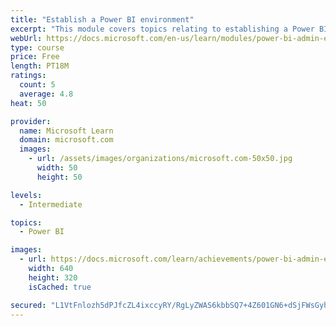 ```yaml
---
title: "Establish a Power BI environment"
excerpt: "This module covers topics relating to establishing a Power BI environment within Office 365 containers."
webUrl: https://docs.microsoft.com/en-us/learn/modules/power-bi-admin-environment/
type: course
price: Free
length: PT18M
ratings:
  count: 5
  average: 4.8
heat: 50

provider:
  name: Microsoft Learn
  domain: microsoft.com
  images:
    - url: /assets/images/organizations/microsoft.com-50x50.jpg
      width: 50
      height: 50

levels:
  - Intermediate

topics:
  - Power BI

images:
  - url: https://docs.microsoft.com/learn/achievements/power-bi-admin-environment-social.png
    width: 640
    height: 320
    isCached: true

secured: "L1VtFnlozh5dPJfcZL4ixccyRY/RgLyZWAS6kbbSQ7+4Z601GN6+dSjFWsGyhErU9rvVbBNCRvy1+haS6F+VMKW4fu2RgAU7VjEF7HYMaZsPi/Y0sGAAWXUdrnzoGIKNqXYuNCRt5rIK7+5O8XoYwKGEePuEaAKkby5dWOeDjPwdnJqfjd8c8MX053O+VqLcm5E3LTQkYs5lq/uwWcObQHnuyhuTIwGdHW8ObnJlyzkabEU1+xLV7FY1eGBfaEZwhKvDV0MDo3loSZGTnEYRKdh86lXarD8tROLqZATYZRz3PbPVFS3IbVYAnGEEJXI2fuN1q5sQ2D5A2Yg2PV27bu5PacZNacaQLZmZqaENnnNSgL7xbPa4Da5dajuz/q6NfRAgNRksCvsMzTZCwMtsEg==;22f8AK+1/diz94QljlB2Vw=="
---
```


